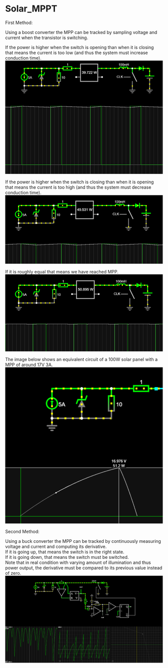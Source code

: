 # Solar_MPPT

First Method:

Using a boost converter the MPP can be tracked by sampling voltage and current when the transistor is switching.  

If the power is higher when the switch is opening than when it is closing that means the current is too low (and thus the system must increase conduction time).  
![current too low image](https://raw.githubusercontent.com/Xaetral/Solar_MPPT/refs/heads/main/low_current.png "Current Too Low")  

If the power is higher when the switch is closing than when it is opening that means the current is too high (and thus the system must decrease conduction time).  
![current too high image](https://raw.githubusercontent.com/Xaetral/Solar_MPPT/refs/heads/main/high_current.png "Current Too High")  

If it is roughly equal that means we have reached MPP.  
![maximum power point image](https://raw.githubusercontent.com/Xaetral/Solar_MPPT/refs/heads/main/max_power_point.png "Maximum Power Point")  

The image below shows an equivalent circuit of a 100W solar panel with a MPP of around 17V 3A.
![solar panel equivalent circuit image](https://raw.githubusercontent.com/Xaetral/Solar_MPPT/refs/heads/main/solar_panel.png "Solar Panel Equivalent Circuit")  

Second Method:

Using a buck converter the MPP can be tracked by continuously measuring voltage and current and computing its derivative.  
If it is going up, that means the switch is in the right state.  
If it is going down, that means the switch must be switched.  
Note that in real condition with varying amount of illumination and thus power output, the derivative must be compared to its previous value instead of zero.  
![buck mppt image](https://raw.githubusercontent.com/Xaetral/Solar_MPPT/refs/heads/main/buck.png "Buck MPPT")  
